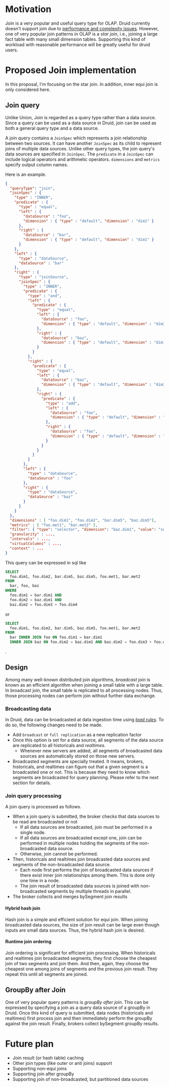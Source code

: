 # Motivation

Join is a very popular and useful query type for OLAP. Druid currently doesn't support join due to [performance and complexity issues](http://druid.io/docs/latest/querying/joins.html). However, one of very popular join patterns in OLAP is a _star join_, i.e., joining a large fact table with many small dimension tables. Supporting this kind of workload with reasonable performance will be greatly useful for druid users. 

# Proposed Join implementation

In this proposal, I'm focusing on the star join. In addition, inner equi join is only considered here.

## Join query 

Unlike Union, Join is regarded as a query type rather than a data source. Since a query can be used as a data source in Druid, join can be used as both a general query type and a data source.

A join query contains a ```JoinSpec``` which represents a join relationship between two sources. It can have another ```JoinSpec``` as its child to represent joins of multiple data sources. Unlike other query types, the join query's data sources are specified in ```JoinSpec```. The ```predicate``` in a ```JoinSpec``` can include logical operators and arithmetic operators. ```dimensions``` and ```metrics``` specify output column names.  

Here is an example.

```json
{
  "queryType": "join",
  "joinSpec" : {
    "type" : "INNER",
    "predicate" : {
      "type" : "equal",
      "left" : {
        "dataSource" : "foo",
        "dimension" : { "type" : "default", "dimension" : "dim1" }
      },
      "right" : {
        "dataSource" : "bar",
        "dimension" : { "type" : "default", "dimension" : "dim1" }
      }
    },
    "left" : {
      "type" : "dataSource",
      "dataSource" : "bar"
    },
    "right" : {
      "type" : "joinSource",
      "joinSpec" : {
        "type" : "INNER",
        "predicate" : {
          "type" : "and",
          "left" : {
            "predicate" : {
              "type" : "equal",
              "left" : {
                "dataSource" : "foo",
                "dimension" : { "type" : "default", "dimension" : "dim2" }
              },
              "right" : {
                "dataSource" : "baz",
                "dimension" : { "type" : "default", "dimension" : "dim1" }
              }
            }
          },
          "right" : {
            "predicate" : {
              "type" : "equal",
              "left" : {
                "dataSource" : "baz",
                "dimension" : { "type" : "default", "dimension" : "dim2" }
              },
              "right" : {
                "predicate" : {
                  "type" : "add",
                  "left" : {
                    "dataSource" : "foo",
                    "dimension" : { "type" : "default", "dimension" : "dim3" }
                  },
                  "right" : {
                    "dataSource" : "foo",
                    "dimension" : { "type" : "default", "dimension" : "dim4" }
                  }
                }
              }
            }
          }
        },
        "left" : {
          "type" : "dataSource",
          "dataSource" : "foo"
        },
        "right" : {
          "type" : "dataSource",
          "dataSource" : "baz"
        }
      }
    }
  },
  "dimensions" : [ "foo.dim1", "foo.dim2", "bar.dim5", "baz.dim5"],
  "metrics" : [ "foo.met1", "bar.met2" ],
  "filter": { "type": "selector", "dimension": "baz.dim1", "value": "some" },
  "granularity" : ...,
  "intervals" : ...,
  "virtualColumns" : ...,
  "context" : ...
}
```

This query can be expressed in sql like
```sql
SELECT
  foo.dim1, foo.dim2, bar.dim5, baz.dim5, foo.met1, bar.met2
FROM
  bar, foo, baz
WHERE
  foo.dim1 = bar.dim1 AND 
  foo.dim2 = baz.dim1 AND
  baz.dim2 = foo.dim3 + foo.dim4
```

or 
```sql
SELECT 
  foo.dim1, foo.dim2, bar.dim5, baz.dim5, foo.met1, bar.met2
FROM
  bar INNER JOIN foo ON foo.dim1 = bar.dim1
  INNER JOIN baz ON foo.dim2 = baz.dim1 AND baz.dim2 = foo.dim3 + foo.dim4
```
.

## Design

Among many well-known distributed join algorithms, _broadcast join_ is known as an efficient algorithm when joining a small table with a large table. 
In broadcast join, the small table is replicated to all processing nodes. Thus, those processing nodes can perform join without further data exchange.

### Broadcasting data

In Druid, data can be broadcasted at data ingestion time using [_load rules_](http://druid.io/docs/latest/operations/rule-configuration.html). To do so, the following changes need to be made.

- Add ```broadcast``` or ```full replication``` as a new replication factor
- Once this option is set for a data source, all segments of the data source are replicated to all historicals and _realtimes_.
  - Whenever new servers are added, all segments of broadcasted data sources are automatically stored on those new servers.
- Broadcasted segments are specially treated. It means, brokers, historicals, and realtimes can figure out that a given segment is a broadcasted one or not. This is because they need to know which segments are broadcasted for query planning. Please refer to the next section for details. 

### Join query processing

A join query is processed as follows.

- When a join query is submitted, the broker checks that data sources to be read are broadcasted or not
  - If all data sources are broadcasted, join must be performed in a single node.
  - If all data sources are broadcasted except one, join can be performed in multiple nodes holding the segments of the non-broadcasted data source.
  - Otherwise, join cannot be performed.
- Then, historicals and realtimes join broadcasted data sources and segments of the non-broadcasted data source.
  - Each node first performs the join of broadcasted data sources if there exist inner join relationships among them. This is done only one time in a node.
  - The join result of broadcasted data sources is joined with non-broadcasted segments by multiple threads in parallel. 
- The broker collects and merges bySegment join results

#### Hybrid hash join
Hash join is a simple and efficient solution for equi join. When joining broadcasted data sources, the size of join result can be large even though inputs are small data sources. Thus, the hybrid hash join is desired.

#### Runtime join ordering
Join ordering is significant for efficient join processing. When historicals and realtimes join broadcasted segments, they first choose the cheapest join of two segments and join them. And then, again, they choose the cheapest one among joins of segments and the previous join result. They repeat this until all segments are joined.

## GroupBy after Join

One of very popular query patterns is _groupBy after join_. This can be expressed by specifying a join as a query data source of a groupBy in Druid.
Once this kind of query is submitted, data nodes (historicals and realtimes) first process join and then immediately perform the groupBy against the join result. Finally, brokers collect bySegment groupBy results. 

# Future plan

- Join result (or hash table) caching
- Other join types (like outer or anti joins) support
- Supporting non-equi joins
- Supporting join after groupBy
- Supporting join of non-broadcasted, but partitioned data sources